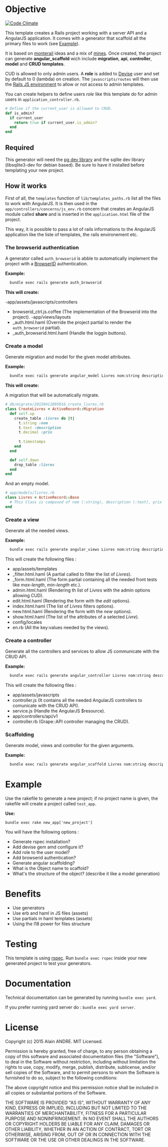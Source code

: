 # Objective
[![Code Climate](https://codeclimate.com/github/alain-andre/ar-template/badges/gpa.svg)](https://codeclimate.com/github/alain-andre/ar-template)

This template creates a Rails project working with a server API and a AngularJS application. It comes with a generator that scaffold all the primary files to work (see [Example](#example)).

It is based on [monterail](http://monterail.com/) ideas and a mix of [mines](http://www.alain-andre.fr/blog/2015/01/23/configurer-rails-avec-angularjs/). Once created, the project can generate **angular_scaffold** wich include **migration**, **api**, **controller**, **model** and **CRUD templates**.

CUD is allowed to only admin users. A **role** is added to [Devise](https://github.com/plataformatec/devise) user and set by default to 0 (lambda) on creation. The `javascripts/routes` will then use the [Rails JS environment](http://www.alain-andre.fr/blog/2015/01/23/configurer-rails-avec-angularjs/) to allow or not access to admin templates.

You can create helpers to define users *role* like this template do for admin users in `application_controller.rb`.

```ruby
# Define if the current_user is allowed to CRUD.
def is_admin?
  if current_user
    return true if current_user.is_admin?
  end
end 
```

## Required
This generator will need the [pg dev library](https://github.com/alain-andre/ar-template/issues/19) and the sqlite dev library (libsqlite3-dev for debian based). Be sure to have it installed before templating your new project.

## How it works
First of all, the `templates` function of `lib/templates_paths.rb` list all the files to work with AngularJS. It is then used in the `app/controllers/concerns/js_env.rb` concern that creates an AngularJS module called **share** and is inserted in the `application.html` file of the project.

This way, it is possible to pass a lot of rails informations to the AngularJS application like the liste of templates, the rails environement etc.

### The browserid authentication
A generator called `auth_browserid` is abble to automatically implement the project with a [BrowserID](http://login.persona.org) authentication.

**Example:**

```cmd
  bundle exec rails generate auth_browserid
```

**This will create:**

-app/assets/javascripts/controllers
 - browserid_ctrl.js.coffee (The implementation of the Browserid into the project).
-app/views/layouts
 - _auth.html.haml (Override the project partial to render the `auth_browserid` partial).
 - _auth_browserid.html.haml (Handle the loggin buttons).

### Create a model
Generate migration and model for the given model attributes.

**Example:**

```cmd
  bundle exec rails generate angular_model Livres nom:string description:text prix:decimal
```

**This will create:**

A migration that will be automatically migrate.

```ruby 
# db/migrate/20150411095016_create_livres.rb
class CreateLivres < ActiveRecord::Migration
  def self.up
    create_table :livres do |t|
      t.string :nom
      t.text :description
      t.decimal :prix
    
      t.timestamps
    end
  end

  def self.down
    drop_table :livres
  end
end
```

And an empty model.

```ruby
# app/models/livres.rb
class Livres < ActiveRecord::Base
  # This Class is composed of nom (:string), description (:text), prix (:decimal)
end
```

### Create a view
Generate all the needed views.

**Example:**

```cmd
  bundle exec rails generate angular_views Livres nom:string description:text prix:decimal
```

This will create the following files :
- app/assets/templates
 - _filter.html.haml (A partial called to filter the list of *Livres*).
 - _form.html.haml (The form partial containing all the needed front tests like *max-length*, *min-length* etc.).
 - admin.html.haml (Rendering th list of *Livres* with the admin options allowing CUD).
 - edit.html.haml (Rendering the form with the *edit* options).
 - index.html.haml (The list of *Livres* filters options).
 - new.html.haml (Rendering the form with the *new* options).
 - show.html.haml (The list of the attributes of a selected *Livre*).
- config/locales
 - en.rb (All the key:values needed by the views).

### Create a controller
Generate all the controllers and services to allow JS communicate with the CRUD API.

**Example:**

```cmd
  bundle exec rails generate angular_controller Livres nom:string description:text prix:decimal
```

This will create the following files :
 - app/assets/javascripts
  - controller.js (It contains all the needed AngularJS controllers to comunicate with the CRUD API).
  - service.js (Handle the AngularJS $resource).
 - app/controllers/api/v1
  - controller.rb (Grape::API controller managing the CRUD).

### Scaffolding
Generate model, views and controller for the given arguments.

**Example:**

```cmd
  bundle exec rails generate angular_scaffold Livres nom:string description:text prix:decimal
```

# Example
Use the rakefile to generate a new project; if no project name is given, the rakefile will create a project called `test_app`.

**Use:**

`bundle exec rake new_app['new_project']`

You will have the following options :
 * Generate rspec installation?
 * Add devise gem amd configure it?
  * Add role to the user model?
  * Add browserid authentication?
 * Generate angular scaffolding?
  * What is the Object name to scaffold?
  * What's the structure of the object? (describe it like a model generation)

# Benefits
  * Use generators
  * Use erb and haml in JS files (assets)
  * Use partials in haml templates (assets)
  * Using the I18 power for files structure

# Testing
This template is using [rspec](https://github.com/rspec/rspec-rails). Run `bundle exec rspec` inside your new generated project to test your generators.

# Documentation
Technical documentation can be generated by running `bundle exec yard`.

If you prefer running yard server do : `bundle exec yard server`.

# License
Copyright (c) 2015 Alain ANDRE. MIT Licensed.

Permission is hereby granted, free of charge, to any person obtaining a copy of this software and associated documentation files (the "Software"), to deal in the Software without restriction, including without limitation the rights to use, copy, modify, merge, publish, distribute, sublicense, and/or sell copies of the Software, and to permit persons to whom the Software is furnished to do so, subject to the following conditions:

The above copyright notice and this permission notice shall be included in all copies or substantial portions of the Software.

THE SOFTWARE IS PROVIDED "AS IS", WITHOUT WARRANTY OF ANY KIND, EXPRESS OR IMPLIED, INCLUDING BUT NOT LIMITED TO THE WARRANTIES OF MERCHANTABILITY, FITNESS FOR A PARTICULAR PURPOSE AND NONINFRINGEMENT. IN NO EVENT SHALL THE AUTHORS OR COPYRIGHT HOLDERS BE LIABLE FOR ANY CLAIM, DAMAGES OR OTHER LIABILITY, WHETHER IN AN ACTION OF CONTRACT, TORT OR OTHERWISE, ARISING FROM, OUT OF OR IN CONNECTION WITH THE SOFTWARE OR THE USE OR OTHER DEALINGS IN THE SOFTWARE.

